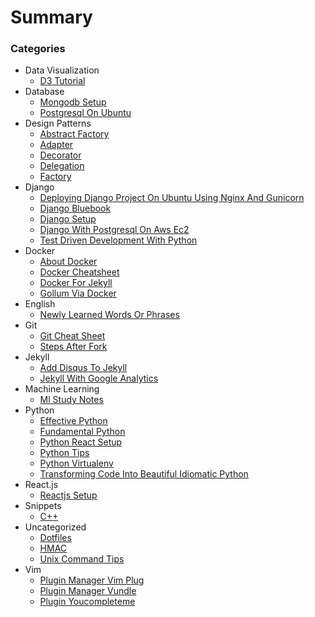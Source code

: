 # Summary

### Categories

-   Data Visualization
    -   [D3 Tutorial](data-visualization/d3.js-tutorial.md)
-   Database
    -   [Mongodb Setup](database/mongodb-setup.md)
    -   [Postgresql On Ubuntu](database/postgresql-on-ubuntu.md)
-   Design Patterns
    -   [Abstract Factory](design-patterns/abstract-factory.md)
    -   [Adapter](design-patterns/adapter.md)
    -   [Decorator](design-patterns/decorator.md)
    -   [Delegation](design-patterns/delegation.md)
    -   [Factory](design-patterns/factory.md)
-   Django
    -   [Deploying Django Project On Ubuntu Using Nginx And Gunicorn](django/deploying-django-project-on-ubuntu-using-nginx-and-gunicorn.md)
    -   [Django Bluebook](django/django-bluebook.md)
    -   [Django Setup](django/django-setup.md)
    -   [Django With Postgresql On Aws Ec2](django/django-with-postgresql-on-aws-ec2.md)
    -   [Test Driven Development With Python](django/test-driven-development-with-python.md)
-   Docker
    -   [About Docker](docker/about-docker.md)
    -   [Docker Cheatsheet](docker/docker-cheatsheet.md)
    -   [Docker For Jekyll](docker/docker-for-jekyll.md)
    -   [Gollum Via Docker](docker/gollum-via-docker.md)
-   English
    -   [Newly Learned Words Or Phrases](english/newly-learned-words-or-phrases.md)
-   Git
    -   [Git Cheat Sheet](git/git-cheat-sheet.md)
    -   [Steps After Fork](git/steps-after-fork.md)
-   Jekyll
    -   [Add Disqus To Jekyll](jekyll/add-disqus-to-jekyll.md)
    -   [Jekyll With Google Analytics](jekyll/jekyll-with-google-analytics.md)
-   Machine Learning
    -   [Ml Study Notes](ml/ml-study-notes.md)
-   Python
    -   [Effective Python](python/effective-python.md)
    -   [Fundamental Python](python/fundamental-python.md)
    -   [Python React Setup](python/python-react-setup.md)
    -   [Python Tips](python/python-tips.md)
    -   [Python Virtualenv](python/python-virtualenv.md)
    -   [Transforming Code Into Beautiful Idiomatic Python](python/transforming-code-into-beautiful-idiomatic-python.md)
-   React.js
    -   [Reactjs Setup](reactjs/reactjs-setup.md)
-   Snippets
    -   [C++](snippets/c++.md)
-   Uncategorized
    -   [Dotfiles](uncategorized/dotfiles.md)
    -   [HMAC](uncategorized/hmac.md)
    -   [Unix Command Tips](uncategorized/unix-command-tips.md)
-   Vim
    -   [Plugin Manager Vim Plug](vim/plugin-manager-vim-plug.md)
    -   [Plugin Manager Vundle](vim/plugin-manager-vundle.md)
    -   [Plugin Youcompleteme](vim/plugin-youcompleteme.md)

